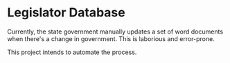 # Legislator Database

Currently, the state government manually updates a set of word documents when there's a change in government. This is laborious and error-prone. 

This project intends to automate the process. 